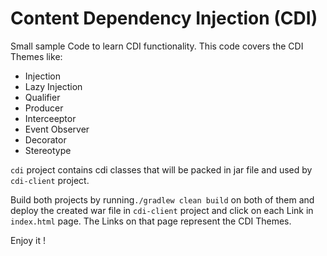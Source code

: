 # Content Dependency Injection (CDI)

Small sample Code to learn CDI functionality. This code covers the CDI Themes like:

* Injection  
* Lazy Injection  
* Qualifier  
* Producer  
* Interceeptor  
* Event Observer  
* Decorator  
* Stereotype  

`cdi` project contains cdi classes that will be packed in jar file and used by `cdi-client` project.

Build both projects by running`./gradlew clean build` on both of them and deploy the created war file in `cdi-client` project and click on each Link in `index.html` page. The Links on that page represent the CDI Themes.

Enjoy it !
